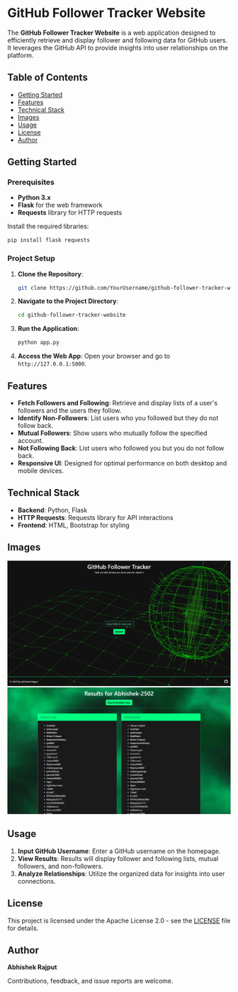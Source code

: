 # GitHub Follower Tracker Website

The **GitHub Follower Tracker Website** is a web application designed to efficiently retrieve and display follower and following data for GitHub users. It leverages the GitHub API to provide insights into user relationships on the platform.

## Table of Contents

- [Getting Started](#getting-started)
- [Features](#features)
- [Technical Stack](#technical-stack)
- [Images](#images)
- [Usage](#usage)
- [License](#license)
- [Author](#author)

## Getting Started

### Prerequisites

- **Python 3.x**
- **Flask** for the web framework
- **Requests** library for HTTP requests

Install the required libraries:

```bash
pip install flask requests
```

### Project Setup

1. **Clone the Repository**:
    ```bash
    git clone https://github.com/YourUsername/github-follower-tracker-website
    ```

2. **Navigate to the Project Directory**:
    ```bash
    cd github-follower-tracker-website
    ```

3. **Run the Application**:
    ```bash
    python app.py
    ```

4. **Access the Web App**:
    Open your browser and go to `http://127.0.0.1:5000`.

## Features

- **Fetch Followers and Following**: Retrieve and display lists of a user's followers and the users they follow.
- **Identify Non-Followers**: List users who you followed but they do not follow back.
- **Mutual Followers**: Show users who mutually follow the specified account.
- **Not Following Back**: List users who followed you but you do not follow back.
- **Responsive UI**: Designed for optimal performance on both desktop and mobile devices.

## Technical Stack

- **Backend**: Python, Flask
- **HTTP Requests**: Requests library for API interactions
- **Frontend**: HTML, Bootstrap for styling

## Images

![Main](ss/Main.png)
![List](ss/List.png)

## Usage

1. **Input GitHub Username**: Enter a GitHub username on the homepage.
2. **View Results**: Results will display follower and following lists, mutual followers, and non-followers.
3. **Analyze Relationships**: Utilize the organized data for insights into user connections.

## License
This project is licensed under the Apache License 2.0 - see the [LICENSE](LICENSE) file for details.

## Author

**Abhishek Rajput**

Contributions, feedback, and issue reports are welcome.
